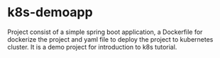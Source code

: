 # k8s-demoapp
Project consist of a simple spring boot application, a Dockerfile for dockerize the project and yaml file to deploy the project to kubernetes cluster.
It is a demo project for introduction to k8s tutorial.

